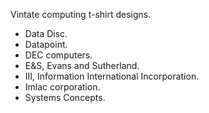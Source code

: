 Vintate computing t-shirt designs.

- Data Disc.
- Datapoint.
- DEC computers.
- E&S, Evans and Sutherland.
- III, Information International Incorporation.
- Imlac corporation.
- Systems Concepts.
